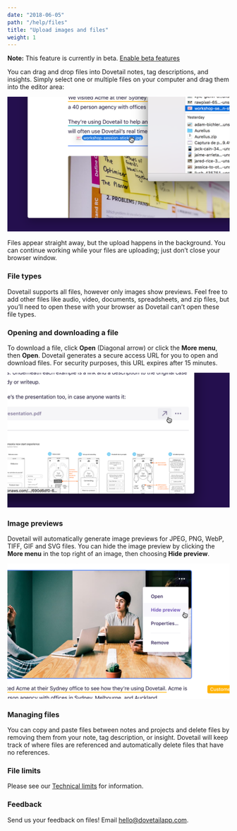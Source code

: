 ```yaml
---
date: "2018-06-05"
path: "/help/files"
title: "Upload images and files"
weight: 1
---
```


**Note:** This feature is currently in beta. [Enable beta features](/help/beta)

You can drag and drop files into Dovetail notes, tag descriptions, and insights. Simply select one or multiple files on your computer and drag them into the editor area:

![Screenshot of dragging an image into Dovetail](./drag.png)

Files appear straight away, but the upload happens in the background. You can continue working while your files are uploading; just don’t close your browser window.

### File types

Dovetail supports all files, however only images show previews. Feel free to add other files like audio, video, documents, spreadsheets, and zip files, but you’ll need to open these with your browser as Dovetail can’t open these file types.

### Opening and downloading a file

To download a file, click **Open** (Diagonal arrow) or click the **More menu**, then **Open**. Dovetail generates a secure access URL for you to open and download files. For security purposes, this URL expires after 15 minutes.

![Screenshot of the Open button on a file in Dovetail](./open.png)

### Image previews

Dovetail will automatically generate image previews for JPEG, PNG, WebP, TIFF, GIF and SVG files. You can hide the image preview by clicking the **More menu** in the top right of an image, then choosing **Hide preview**.

![Screenshot of the More menu on an image in Dovetail](./preview.png)

### Managing files

You can copy and paste files between notes and projects and delete files by removing them from your note, tag description, or insight. Dovetail will keep track of where files are referenced and automatically delete files that have no references.

### File limits

Please see our [Technical limits](/help/limits) for information.

### Feedback

Send us your feedback on files! Email [hello@dovetailapp.com](mailto:hello@dovetailapp.com).
